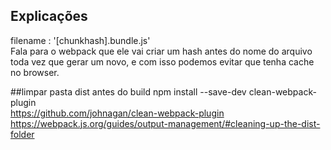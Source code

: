 ## Explicações
filename : '[chunkhash].bundle.js' <br>
Fala para o webpack que ele vai criar um hash antes do nome do arquivo toda vez que gerar um novo, e com isso podemos evitar que tenha cache no browser.

##limpar pasta dist antes do build
npm install --save-dev clean-webpack-plugin <br>
https://github.com/johnagan/clean-webpack-plugin <br>
https://webpack.js.org/guides/output-management/#cleaning-up-the-dist-folder